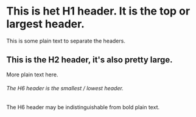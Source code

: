 # This is het H1 header. It is the top or largest header.

This is some plain text to separate the headers.

## This is the H2 header, it's also pretty large.

More plain text here.

###### The H6 header is the smallest / lowest header.

The H6 header may be indistinguishable from bold plain text.
